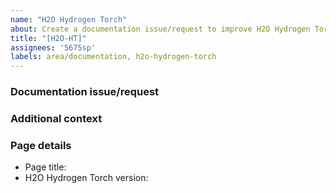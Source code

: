 ```yaml
---
name: "H2O Hydrogen Torch"
about: Create a documentation issue/request to improve H2O Hydrogen Torch
title: "[H2O-HT]"
assignees: '5675sp'
labels: area/documentation, h2o-hydrogen-torch 
---
```



### Documentation issue/request

<!-- Please provide a clear and concise description of the documentation issue/request -->

### Additional context

<!-- Please add any other context about the issue/request here (e.g., images) -->

### Page details 

- Page title:
- H2O Hydrogen Torch version: 
